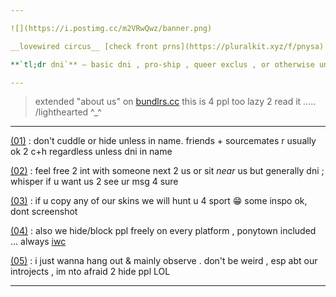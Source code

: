 ```yaml
---

![](https://i.postimg.cc/m2VRwQwz/banner.png)

__lovewired circus__ [check front prns](https://pluralkit.xyz/f/pnysa) autidhd polyfrag sys bodily 16 [+](https://pronouns.cc/@malewife) tmasc omni-gay aplatonic boygirl & queer anarchist

**`tl;dr dni`** — basic dni , pro-ship , queer exclus , or otherwise unnessasarily rude *!!* extended in bundlrs .

---
```


> extended "about us" on [bundlrs.cc](https://bundlrs.cc/artists) this is 4 ppl too lazy 2 read it ..... /lighthearted ^_^

---

[(01)]() : don't cuddle or hide unless in name. friends + sourcemates r usually ok 2 c+h regardless unless dni in name

[(02)]() : feel free 2 int with someone next 2 us or sit *near* us but generally dni ; whisper if u want us 2 see ur msg 4 sure

[(03)]() : if u copy any of our skins we will hunt u 4 sport 😁 some inspo ok, dont screenshot

[(04)]() : also we hide/block ppl freely on every platform , ponytown included ... always [iwc](https://www.urbandictionary.com/define.php?term=IWC)

[(05)]() : i just wanna hang out & mainly observe . don't be weird , esp abt our introjects , im nto afraid 2 hide ppl LOL

---
